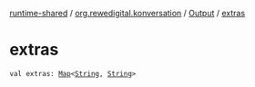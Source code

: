 [runtime-shared](../../index.md) / [org.rewedigital.konversation](../index.md) / [Output](index.md) / [extras](./extras.md)

# extras

`val extras: `[`Map`](https://kotlinlang.org/api/latest/jvm/stdlib/kotlin.collections/-map/index.html)`<`[`String`](https://kotlinlang.org/api/latest/jvm/stdlib/kotlin/-string/index.html)`, `[`String`](https://kotlinlang.org/api/latest/jvm/stdlib/kotlin/-string/index.html)`>`